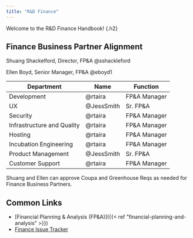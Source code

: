 ```yaml
---
title: "R&D Finance"
---
```


Welcome to the R&D Finance Handbook!
{.h2}

## Finance Business Partner Alignment

Shuang Shackelford, Director, FP&A @sshackleford

Ellen Boyd, Senior Manager, FP&A @eboyd1

| Department | Name | Function |
| -------- | ---- | -------- |
| Development | @rtaira | FP&A Manager |
| UX | @JessSmith | Sr. FP&A |
| Security | @rtaira | FP&A Manager |
| Infrastructure and Quality | @rtaira | FP&A Manager |
| Hosting | @rtaira | FP&A Manager |
| Incubation Engineering | @rtaira | FP&A Manager |
| Product Management | @JessSmith | Sr. FP&A |
| Customer Support | @rtaira | FP&A Manager |

Shuang and Ellen can approve Coupa and Greenhouse Reqs as needed for Finance Business Partners.

## Common Links

- [Financial Planning & Analysis (FP&A)]({{< ref "financial-planning-and-analysis" >}})
- [Finance Issue Tracker](https://gitlab.com/gitlab-com/finance/issues)
